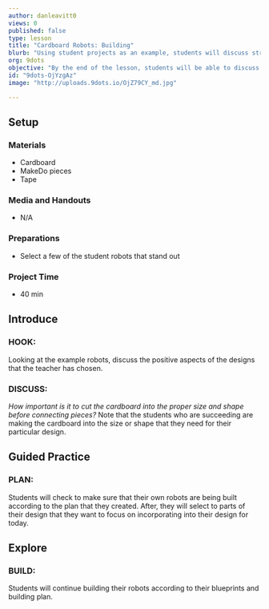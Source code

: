 ```yaml
---
author: danleavitt0
views: 0
published: false
type: lesson
title: "Cardboard Robots: Building"
blurb: "Using student projects as an example, students will discuss strategies for successfully building their robot and put them into practice."
org: 9dots
objective: "By the end of the lesson, students will be able to discuss strategies for building with cardboard, and select two important pieces to finish building."
id: "9dots-OjYzgAz"
image: "http://uploads.9dots.io/OjZ79CY_md.jpg"

---
```


## Setup

### Materials 

- Cardboard
- MakeDo pieces
- Tape

### Media and Handouts

- N/A

### Preparations

- Select a few of the student robots that stand out

### Project Time 

- 40 min

## Introduce

### HOOK:
Looking at the example robots, discuss the positive aspects of the designs that the teacher has chosen. 

### DISCUSS:
_How important is it to cut the cardboard into the proper size and shape before connecting pieces?_
Note that the students who are succeeding are making the cardboard into the size or shape that they need for their particular design.

## Guided Practice

### PLAN:
Students will check to make sure that their own robots are being built according to the plan that they created. After, they will select to parts of their design that they want to focus on incorporating into their design for today.

## Explore

### BUILD:
Students will continue building their robots according to their blueprints and building plan.
